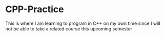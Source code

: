 # CPP-Practice
This is where I am learning to program in C++ on my own time since I will not be able to take a related course this upcoming semester

